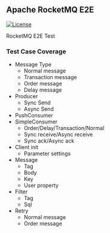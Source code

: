 ## Apache RocketMQ E2E
[![License](https://img.shields.io/badge/license-Apache%202-4EB1BA.svg)](https://www.apache.org/licenses/LICENSE-2.0.html)

RocketMQ E2E Test

### Test Case Coverage
* Message Type
  * Normal message
  * Transaction message
  * Order message
  * Delay message
* Producer
  * Sync Send 
  * Async Send
* PushConsumer
* SimpleConsumer
  * Order/Delay/Transaction/Normal
  * Sync receive/Async receive
  * Sync ack/Async ack
* Client init
  * Parameter settings
* Message
  * Tag 
  * Body 
  * Key
  * User property
* Filter
  * Tag
  * Sql
* Retry
  * Normal message
  * Order message
